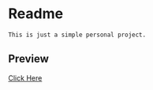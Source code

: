 # Readme

    This is just a simple personal project.

## Preview

[Click Here](https://htmlpreview.github.io/?https://github.com/ShahSean/Basic-Calendar/blob/master/index.html)
